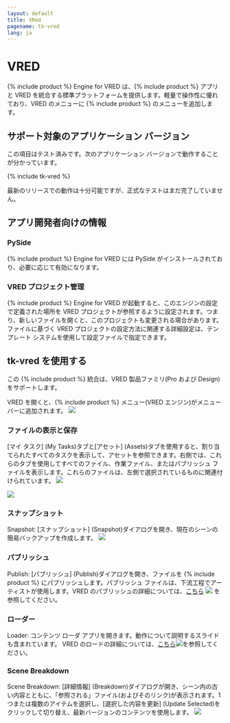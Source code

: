 ```yaml
---
layout: default
title: VRed
pagename: tk-vred
lang: ja
---
```


# VRED

{% include product %} Engine for VRED は、{% include product %} アプリと VRED を統合する標準プラットフォームを提供します。軽量で操作性に優れており、VRED のメニューに {% include product %} のメニューを追加します。

## サポート対象のアプリケーション バージョン

この項目はテスト済みです。次のアプリケーション バージョンで動作することが分かっています。

{% include tk-vred %}

最新のリリースでの動作は十分可能ですが、正式なテストはまだ完了していません。

## アプリ開発者向けの情報

### PySide

{% include product %} Engine for VRED には PySide がインストールされており、必要に応じて有効になります。

### VRED プロジェクト管理

{% include product %} Engine for VRED が起動すると、このエンジンの設定で定義された場所を VRED プロジェクトが参照するように設定されます。つまり、新しいファイルを開くと、このプロジェクトも変更される場合があります。ファイルに基づく VRED プロジェクトの設定方法に関連する詳細設定は、テンプレート システムを使用して設定ファイルで指定できます。

## tk-vred を使用する

この {% include product %} 統合は、VRED 製品ファミリ(Pro および Design)をサポートします。

VRED を開くと、{% include product %} メニュー(VRED エンジン)がメニュー バーに追加されます。
![](https://help.autodesk.com/cloudhelp/2020/ENU/VRED-Shotgun/images/ShotgunMenuVRED.png)


### ファイルの表示と保存

[マイ タスク] (My Tasks)タブと[アセット] (Assets)タブを使用すると、割り当てられたすべてのタスクを表示して、アセットを参照できます。右側では、これらのタブを使用してすべてのファイル、作業ファイル、またはパブリッシュ ファイルを表示します。これらのファイルは、左側で選択されているものに関連付けられています。
![](https://help.autodesk.com/cloudhelp/2020/JPN/VRED-Shotgun/images/ShotgunFileOpenVRED.png)

![](https://help.autodesk.com/cloudhelp/2020/JPN/VRED-Shotgun/images/ShotgunFileSaveVRED.png)


### スナップショット
Snapshot: [スナップショット] (Snapshot)ダイアログを開き、現在のシーンの簡易バックアップを作成します。
![](https://help.autodesk.com/cloudhelp/2020/JPN/VRED-Shotgun/images/ShotgunSnapshotVRED.png)


### パブリッシュ
Publish: [パブリッシュ] (Publish)ダイアログを開き、ファイルを {% include product %} にパブリッシュします。パブリッシュ ファイルは、下流工程でアーティストが使用します。VRED のパブリッシュの詳細については、[こちら](https://github.com/shotgunsoftware/tk-vred/wiki/Publishing) ![](https://help.autodesk.com/cloudhelp/2020/JPN/VRED-Shotgun/images/ShotgunPublishVRED.png) を参照してください。


### ローダー
Loader: コンテンツ ローダ アプリを開きます。動作について説明するスライドも含まれています。
VRED のロードの詳細については、[こちら](https://github.com/shotgunsoftware/tk-vred/wiki/Loading)![](https://help.autodesk.com/cloudhelp/2020/JPN/VRED-Shotgun/images/ShotgunLoaderVRED.png)を参照してください。

### Scene Breakdown
Scene Breakdown: [詳細情報] (Breakdown)ダイアログが開き、シーン内の古い内容とともに、「参照される」ファイル(およびそのリンク)が表示されます。1 つまたは複数のアイテムを選択し、[選択した内容を更新] (Update Selected)をクリックして切り替え、最新バージョンのコンテンツを使用します。
![](https://help.autodesk.com/cloudhelp/2020/JPN/VRED-Shotgun/images/ShotgunBreakdownVRED.png)
